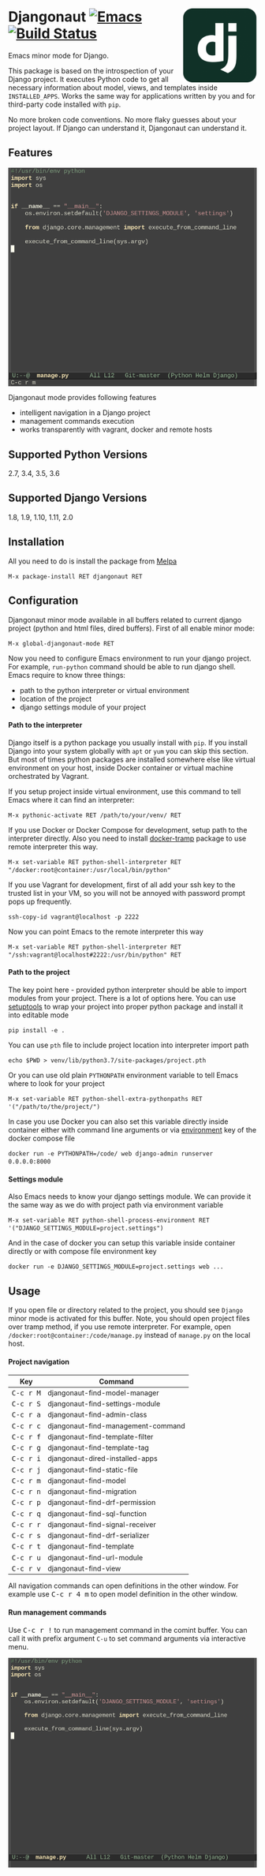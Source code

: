 # <img align="right" src="pics/django.png" height="150" width="150"> Djangonaut [![Emacs](https://img.shields.io/badge/Emacs-25-8e44bd.svg)](https://www.gnu.org/software/emacs/) [![Build Status](https://travis-ci.org/proofit404/djangonaut.svg?branch=master)](https://travis-ci.org/proofit404/djangonaut)

Emacs minor mode for Django.

This package is based on the introspection of your Django project.  It
executes Python code to get all necessary information about model,
views, and templates inside `INSTALLED_APPS`.  Works the same way for
applications written by you and for third-party code installed with
`pip`.

No more broken code conventions.  No more flaky guesses about your
project layout.  If Django can understand it, Djangonaut can
understand it.

## Features

<img align="middle" src="pics/find-model-and-view.gif">

Djangonaut mode provides following features

* intelligent navigation in a Django project
* management commands execution
* works transparently with vagrant, docker and remote hosts

## Supported Python Versions

2.7, 3.4, 3.5, 3.6

## Supported Django Versions

1.8, 1.9, 1.10, 1.11, 2.0

## Installation

All you need to do is install the package from
[Melpa](https://melpa.org/)

    M-x package-install RET djangonaut RET

## Configuration

Djangonaut minor mode available in all buffers related to current
django project (python and html files, dired buffers).  First of all
enable minor mode:

    M-x global-djangonaut-mode RET

Now you need to configure Emacs environment to run your django
project.  For example, `run-python` command should be able to run
django shell.  Emacs require to know three things:

* path to the python interpreter or virtual environment
* location of the project
* django settings module of your project

#### Path to the interpreter

Django itself is a python package you usually install with `pip`.
If you install Django into your system globally with `apt` or `yum`
you can skip this section.  But most of times python packages are
installed somewhere else like virtual environment on your host, inside
Docker container or virtual machine orchestrated by Vagrant.

If you setup project inside virtual environment, use this command to
tell Emacs where it can find an interpreter:

    M-x pythonic-activate RET /path/to/your/venv/ RET

If you use Docker or Docker Compose for development, setup path to the
interpreter directly.  Also you need to install
[docker-tramp](https://github.com/emacs-pe/docker-tramp.el) package to
use remote interpreter this way.

    M-x set-variable RET python-shell-interpreter RET "/docker:root@container:/usr/local/bin/python"

If you use Vagrant for development, first of all add your ssh key to
the trusted list in your VM, so you will not be annoyed with password
prompt pops up frequently.

    ssh-copy-id vagrant@localhost -p 2222

Now you can point Emacs to the remote interpreter this way

    M-x set-variable RET python-shell-interpreter RET "/ssh:vagrant@localhost#2222:/usr/bin/python" RET

#### Path to the project

The key point here - provided python interpreter should be able to
import modules from your project.  There is a lot of options here.
You can use [setuptools](https://setuptools.readthedocs.io/en/latest/)
to wrap your project into proper python package and install it into
editable mode

    pip install -e .

You can use `pth` file to include project location into interpreter
import path

    echo $PWD > venv/lib/python3.7/site-packages/project.pth

Or you can use old plain `PYTHONPATH` environment variable to tell
Emacs where to look for your project

    M-x set-variable RET python-shell-extra-pythonpaths RET '("/path/to/the/project/")

In case you use Docker you can also set this variable directly inside
container either with command line arguments or via
[environment](https://docs.docker.com/compose/compose-file/) key of
the docker compose file

    docker run -e PYTHONPATH=/code/ web django-admin runserver 0.0.0.0:8000

#### Settings module

Also Emacs needs to know your django settings module.  We can provide
it the same way as we do with project path via environment variable

    M-x set-variable RET python-shell-process-environment RET '("DJANGO_SETTINGS_MODULE=project.settings")

And in the case of docker you can setup this variable inside container
directly or with compose file environment key

    docker run -e DJANGO_SETTINGS_MODULE=project.settings web ...

## Usage

If you open file or directory related to the project, you should see
`Django` minor mode is activated for this buffer.  Note, you should
open project files over tramp method, if you use remote interpreter.
For example, open `/docker:root@container:/code/manage.py` instead of
`manage.py` on the local host.

#### Project navigation

| Key                  | Command                            |
|----------------------|------------------------------------|
| <kbd>C-c r M</kbd>   | djangonaut-find-model-manager      |
| <kbd>C-c r S</kbd>   | djangonaut-find-settings-module    |
| <kbd>C-c r a</kbd>   | djangonaut-find-admin-class        |
| <kbd>C-c r c</kbd>   | djangonaut-find-management-command |
| <kbd>C-c r f</kbd>   | djangonaut-find-template-filter    |
| <kbd>C-c r g</kbd>   | djangonaut-find-template-tag       |
| <kbd>C-c r i</kbd>   | djangonaut-dired-installed-apps    |
| <kbd>C-c r j</kbd>   | djangonaut-find-static-file        |
| <kbd>C-c r m</kbd>   | djangonaut-find-model              |
| <kbd>C-c r n</kbd>   | djangonaut-find-migration          |
| <kbd>C-c r p</kbd>   | djangonaut-find-drf-permission     |
| <kbd>C-c r q</kbd>   | djangonaut-find-sql-function       |
| <kbd>C-c r r</kbd>   | djangonaut-find-signal-receiver    |
| <kbd>C-c r s</kbd>   | djangonaut-find-drf-serializer     |
| <kbd>C-c r t</kbd>   | djangonaut-find-template           |
| <kbd>C-c r u</kbd>   | djangonaut-find-url-module         |
| <kbd>C-c r v</kbd>   | djangonaut-find-view               |

All navigation commands can open definitions in the other window.  For
example use <kbd>C-c r 4 m</kbd> to open model definition in the other
window.

#### Run management commands

Use <kbd>C-c r !</kbd> to run management command in the comint buffer.
You can call it with prefix argument `C-u` to set command arguments
via interactive menu.

<img align="middle" src="pics/run-management-command-popup.gif">
